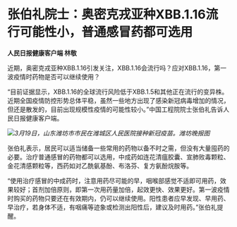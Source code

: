 # 张伯礼院士：奥密克戎亚种XBB.1.16流行可能性小，普通感冒药都可选用

**人民日报健康客户端 林敬**

近期，奥密克戎亚种XBB.1.16引发关注，XBB.1.16会流行吗？应对XBB.1.16，第一波疫情时药物是否可以继续使用？

“目前证据显示，XBB.1.16的全球流行风险低于XBB.1.5和其他正在流行的变异株。近期全国疫情防控形势总体平稳，虽然一些地方出现了感染新冠病毒增加的情况，但还是散发的，目前出现规模性疫情的可能性较小。”中国工程院院士张伯礼告诉人民日报健康客户端。

![](https://inews.gtimg.com/om_bt/ONBfdXTgPGldwH6o-Gt3lDKe9oR4CyhUl_voNf6vLspeAAA/1000)_3月19日，山东潍坊市市民在潍城区人民医院接种新冠疫苗。潍坊晚报图_

张伯礼表示，居民可以适当储备一些常用的药物以备不时之需，但没有大量囤药的必要。治疗普通感冒的药物都可以选用，中成药如连花清瘟胶囊、宣肺败毒颗粒、金花清感颗粒等，西药如对乙酰氨基酚、布洛芬、复方氨酚烷胺等。

“使用治疗感冒的中成药时，注意用药尽可能的早，咽喉部感觉不适即可用药，效果较好；首剂加倍原则，即第一次用药量加倍，起效更快、效果更好。第一波疫情时购买的药物只要还在有效期内，仍可以继续使用。阳性患者应早发现、早用药、早治疗，若身体不适，有咽痛等迹象或检测出阳性后，建议及时用药。”张伯礼提醒。

